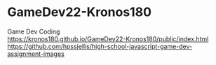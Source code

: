 # GameDev22-Kronos180
Game Dev Coding<br>
https://kronos180.github.io/GameDev22-Kronos180/public/index.html <br>
https://github.com/hpssjellis/high-school-javascript-game-dev-assignment-images <br>
